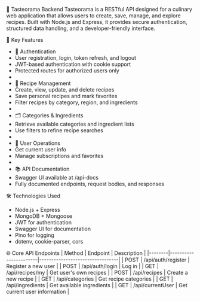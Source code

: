 🧠 Tasteorama Backend
Tasteorama is a RESTful API designed for a culinary web application that allows users to create, save, manage, and explore recipes. Built with Node.js and Express, it provides secure authentication, structured data handling, and a developer-friendly interface.

🚀 Key Features
- 🔐 Authentication
- User registration, login, token refresh, and logout
- JWT-based authentication with cookie support
- Protected routes for authorized users only
- 
- 🍲 Recipe Management
- Create, view, update, and delete recipes
- Save personal recipes and mark favorites
- Filter recipes by category, region, and ingredients
- 
- 🗂️ Categories & Ingredients
- Retrieve available categories and ingredient lists
- Use filters to refine recipe searches
- 
- 👤 User Operations
- Get current user info
- Manage subscriptions and favorites
- 
- 📚 API Documentation
- Swagger UI available at /api-docs
- Fully documented endpoints, request bodies, and responses

🛠️ Technologies Used
- Node.js + Express
- MongoDB + Mongoose
- JWT for authentication
- Swagger UI for documentation
- Pino for logging
- dotenv, cookie-parser, cors

 🌐 Core API Endpoints
| Method | Endpoint              | Description                     |
|--------|-----------------------|---------------------------------|
| POST   | /api/auth/register    | Register a new user             |
| POST   | /api/auth/login       | Log in                          |
| GET    | /api/recipes/my       | Get user's own recipes          |
| POST   | /api/recipes          | Create a new recipe             |
| GET    | /api/categories       | Get recipe categories           |
| GET    | /api/ingredients      | Get available ingredients       |
| GET    | /api/currentUser      | Get current user information    |
